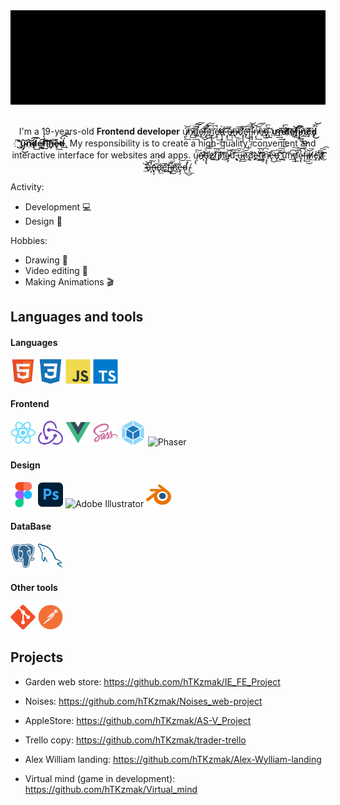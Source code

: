 <div id="header" align="center">
  <img src="./assets/header.gif"/>
</div>


##

<div id="about" align="left">
  <p align="center">I'm a 19-years-old <b>Frontend developer</b> ų̸̷̸̢́͘̕͢͝n̸̵̡͘͢͢͡͝͠͠d̴̡̛̛́͘͠҉͟͢e̶̶̶̷̢͟͜͡͞͞f̸҉̶̡́͘͜͞͠͠i̵͘͘̕͢͜͏̀̀͏n̨̢͞͏̢̡̧̛̀͞é̶̸̢̢̛̀̕͢͢d̷̷̴̨̧̧̀͘͟҉ ͏͝҉̶̧̧͘͢͠͞u͏̸͢͏̶̶̶̴̨́n̸̴̵̶̴̢͟͟͞͠d҉̨̢̨̨̛́̕̕͠é̷̵̡̛͘͜͠͞͝f̡̧̡̕͟͞͠͏̧̨į̶̛̛̀̀͏̴̢̨ņ̸̷̢́̕͢͝͠͞è̶̵̕͘͢͜͏̷̸d̴̴̡́͢͞҉̴̨͠ <b>ư̵͘͢͢͢͟n̶͠͏̀͞҉̕d̸̛̛̀͡͡҉e̷̶̸͜͟͞͝f̢͏͟͢͢͜͡i̷̡̨̛͟͞͏ǹ̸͘͢҉̀͟e͏̸҉̸̧͘͞d̵̡́͘͜͞͝ ̨̨͜҉̛͞͝ų̴̴̴̡͜͝n̷̵̵͝͡҉́d̸̴̴̨͘͢͡e̶̴̕͟͢͡͏f̷̧́̀́͟͡i̧̛̛͝͠͡͝n̶̴̡͞͞҉̀é̵̴̶̢̕͢d̷̶̀͘͢͡͡</b>. My responsibility is to create a high-quality, convenient and interactive interface for websites and apps. ų̴̨̢́͘͠n҉͏̸҉̶̸͞ḑ̨̢̀̕͠͝e͘҉̷̷́́͢f́͏̷̨͟͞͠ì̛͏̸̡́͡n͘͝͞҉̸̧͜ę̵̸̵̡́͝d̨̨̨̀͝͝͞ ̵̧́͘͘͠͞u̴̶̧͢͡͝͝n̷̨̨͟͢͟͡d͏̸̨̨́͘͝e̵͏̴͟͟҉̴f̀̕͢͜͝͞͡í̸̡̡́͡͞ņ̴̵̸̡̢͝é̵̢̕͘͜͞d̶̡̕͟͠͠͝ ͝҉̛́͘͢͝ứ͘͟͝͏̀ń̵̕͢͢͡͠d̸̢̡͘̕͡͝ȩ̵̷̢́̀͝f̶̧̀̀́͢͜i͝͏̸̶͘͟͞n̸̸̷̸̛̕͢e҉̢̕͝͞͠͡d̷̸͜͝͡҉̷ ̷̴̕͘͟͝͝u҉̶̀͞͠҉̵n͏̶̶̵̢̧͡d̢̀̀̀͟͠҉ȩ͢͡҉̧͟͞f̵̛͜͏̡͞͞i̴̶̶̧̛̛͜n͠͏̸͘͜҉҉è̵̡̧̀͝͏d̴͏̷̨̛͟͜ ̴̸̨̀́͟͞</p>

Activity:
  - Development 💻
  - Design 🎴

Hobbies:
  - Drawing 🎨
  - Video editing 🎥
  - Making Animations 🎬 
</div>

## Languages and tools

<div id="tools" align="left">

  #### Languages 
  <img src="https://github.com/devicons/devicon/blob/master/icons/html5/html5-original.svg" title="HTML5" alt="HTML" width="40" height="40"/> 
  <img src="https://github.com/devicons/devicon/blob/master/icons/css3/css3-plain.svg" title="CSS3" alt="CSS" width="40" height="40"/> 
  <img src="https://github.com/devicons/devicon/blob/master/icons/javascript/javascript-original.svg" title="JavaScript" alt="JavaScript" width="40" height="40"/>
  <img src="https://github.com/devicons/devicon/blob/master/icons/typescript/typescript-original.svg" title="TypeScript" alt="TypeScript" width="40" height="40"/>&nbsp; 

  #### Frontend
  <img src="https://github.com/devicons/devicon/blob/master/icons/react/react-original.svg" title="React" alt="React" width="40" height="40"/>
  <img src="https://github.com/devicons/devicon/blob/master/icons/redux/redux-original.svg" title="Redux" alt="Redux" width="40" height="40"/>
  <img src="https://github.com/devicons/devicon/blob/master/icons/vuejs/vuejs-original.svg" title="Vue" alt="Vue" width="40" height="40"/> 
<!-- <img src="https://github.com/devicons/devicon/blob/master/icons/angularjs/angularjs-original.svg" title="Angular" alt="Angular" width="40" height="40"/> -->
  <img src="https://github.com/devicons/devicon/blob/master/icons/sass/sass-original.svg" title="SAAS" alt="SAAS" width="40" height="40"/>
  <img src="https://github.com/devicons/devicon/blob/master/icons/webpack/webpack-original.svg" title="Webpack" alt="Webpack" width="40" height="40"/>
  <img src="https://cdn.phaser.io/images/logo/logo-download-vector.png" title="Phaser" alt="Phaser" width="50" height="40"/>

  #### Design
  <img src="https://github.com/devicons/devicon/blob/master/icons/figma/figma-original.svg" title="Figma" alt="Figma" width="40" height="40"/> 
  <img src="https://github.com/devicons/devicon/blob/master/icons/photoshop/photoshop-original.svg" title="Adobe Photoshop" alt="Adobe Photoshop" width="40" height="40"/> 
  <img src="https://upload.wikimedia.org/wikipedia/commons/f/fb/Adobe_Illustrator_CC_icon.svg" title="Adobe Illustrator" alt="Adobe Illustrator" width="40" height="40"/> 
  <img src="https://github.com/devicons/devicon/blob/master/icons%2Fblender%2Fblender-original.svg" title="Blender" alt="Blender" width="40" height="40"/>&nbsp;

  #### DataBase
  <img src="https://github.com/devicons/devicon/blob/master/icons/postgresql/postgresql-plain.svg" title="PostgreSQL" alt="PostgreSQL" width="40" height="40"/> 
  <img src="https://github.com/devicons/devicon/blob/master/icons/mysql/mysql-original.svg" title="MySQL" width="40" height="40"/>&nbsp;

  #### Other tools
  <img src="https://github.com/devicons/devicon/blob/master/icons/git/git-original.svg" title="Git" alt="Git" width="40" height="40"/> 
  <img src="https://github.com/devicons/devicon/blob/master/icons/postman/postman-original.svg" title="Postman" alt="Postman" width="40" height="40"/>&nbsp;
  
</div>


## Projects
<div id="projects" align="left">

- Garden web store: https://github.com/hTKzmak/IE_FE_Project
  
- Noises: https://github.com/hTKzmak/Noises_web-project
    
- AppleStore: https://github.com/hTKzmak/AS-V_Project

- Trello copy: https://github.com/hTKzmak/trader-trello

- Alex William landing: https://github.com/hTKzmak/Alex-Wylliam-landing

- Virtual mind (game in development): https://github.com/hTKzmak/Virtual_mind
</div>
